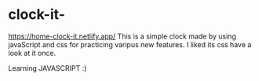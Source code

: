 # clock-it-
https://home-clock-it.netlify.app/
This is a simple clock made by using javaScript and css for practicing varipus new features. I liked its css have a look at it once.


Learning JAVASCRIPT :)
